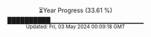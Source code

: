 <p align="center">
⏳Year Progress (33.61 %)<br>
██████████▁▁▁▁▁▁▁▁▁▁▁▁▁▁▁▁▁▁▁▁ <br>
<sub>Updated: Fri, 03 May 2024 00:09:18 GMT</sub>
</p>

